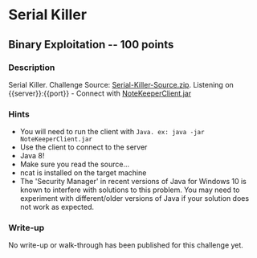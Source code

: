 # Serial Killer

## Binary Exploitation -- 100 points

### Description

Serial Killer. Challenge Source: [Serial-Killer-Source.zip](./Serial-Killer-Source.zip). Listening on {{server}}:{{port}} - Connect with [NoteKeeperClient.jar](./NoteKeeperClient.jar)

### Hints

* You will need to run the client with `Java. ex: java -jar NoteKeeperClient.jar`  
* Use the client to connect to the server
* Java 8!
* Make sure you read the source...
* ncat is installed on the target machine
* The 'Security Manager' in recent versions of Java for Windows 10 is known to interfere with solutions to this problem. You may need to experiment with different/older versions of Java if your solution does not work as expected.


### Write-up

No write-up or walk-through has been published for this challenge yet.
